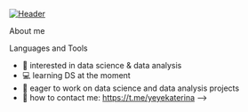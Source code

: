 [![Header]()](https://www.linkedin.com/in/ekaterina-mikhalchuk-171aba20b/)


About me

Languages and Tools

- 🧐 interested in data science & data analysis
- :computer: learning DS at the moment
- :eyes: eager to work on data science and data analysis projects
- :email: how to contact me: https://t.me/yeyekaterina
-->


